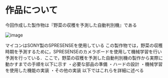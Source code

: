 # 作品について
今回作成した製作物は『野菜の収穫を予測した自動判別機』である

![image](https://github.com/Hoshino-coder/Book/assets/154045874/f4768797-0807-43c5-9eff-ff6afbdde5bf)

マイコンはSONY製のSPRESENSEを使用している
この製作物では，野菜の収穫時期を予測するために，SPRESENSEのカメラボードを使用して機械学習を行い予測を行っている．ここで，野菜の収穫を予測した自動判別機の製作から実際に動かすまでの手順を以下に示す
・必要な部品の準備
・ハードの設計
・機械学習を使用した機能の実装
・その他の実装
以下ではこれらを詳細に述べる
